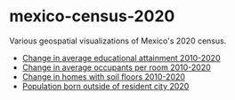 # mexico-census-2020

Various geospatial visualizations of Mexico's 2020 census.

- [Change in average educational attainment 2010-2020](https://ekenes.github.io/mexico-census-2020/mexico-education)
- [Change in average occupants per room 2010-2020](https://ekenes.github.io/mexico-census-2020/mexico-household-stats)
- [Change in homes with soil floors 2010-2020](https://ekenes.github.io/mexico-census-2020/mexico-soil-floors)
- [Population born outside of resident city 2020](https://ekenes.github.io/mexico-census-2020/mexico-transplant-population)
